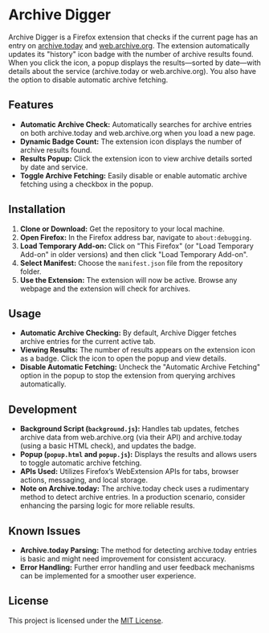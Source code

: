 # Archive Digger

Archive Digger is a Firefox extension that checks if the current page has an entry on [archive.today](https://archive.today/) and [web.archive.org](https://web.archive.org/). The extension automatically updates its "history" icon badge with the number of archive results found. When you click the icon, a popup displays the results—sorted by date—with details about the service (archive.today or web.archive.org). You also have the option to disable automatic archive fetching.

## Features

- **Automatic Archive Check:** Automatically searches for archive entries on both archive.today and web.archive.org when you load a new page.
- **Dynamic Badge Count:** The extension icon displays the number of archive results found.
- **Results Popup:** Click the extension icon to view archive details sorted by date and service.
- **Toggle Archive Fetching:** Easily disable or enable automatic archive fetching using a checkbox in the popup.

    
## Installation

1. **Clone or Download:** Get the repository to your local machine.
2. **Open Firefox:** In the Firefox address bar, navigate to `about:debugging`.
3. **Load Temporary Add-on:** Click on "This Firefox" (or "Load Temporary Add-on" in older versions) and then click "Load Temporary Add-on".
4. **Select Manifest:** Choose the `manifest.json` file from the repository folder.
5. **Use the Extension:** The extension will now be active. Browse any webpage and the extension will check for archives.

## Usage

- **Automatic Archive Checking:** By default, Archive Digger fetches archive entries for the current active tab.
- **Viewing Results:** The number of results appears on the extension icon as a badge. Click the icon to open the popup and view details.
- **Disable Automatic Fetching:** Uncheck the "Automatic Archive Fetching" option in the popup to stop the extension from querying archives automatically.

## Development

- **Background Script (`background.js`):** Handles tab updates, fetches archive data from web.archive.org (via their API) and archive.today (using a basic HTML check), and updates the badge.
- **Popup (`popup.html` and `popup.js`):** Displays the results and allows users to toggle automatic archive fetching.
- **APIs Used:** Utilizes Firefox’s WebExtension APIs for tabs, browser actions, messaging, and local storage.
- **Note on Archive.today:** The archive.today check uses a rudimentary method to detect archive entries. In a production scenario, consider enhancing the parsing logic for more reliable results.

## Known Issues

- **Archive.today Parsing:** The method for detecting archive.today entries is basic and might need improvement for consistent accuracy.
- **Error Handling:** Further error handling and user feedback mechanisms can be implemented for a smoother user experience.

## License

This project is licensed under the [MIT License](LICENSE).
